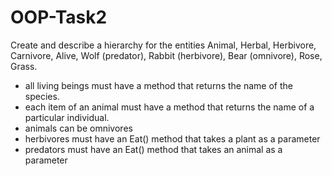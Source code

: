 # OOP-Task2

Create and describe a hierarchy for the entities Animal, Herbal, Herbivore, Carnivore, Alive, Wolf (predator), Rabbit (herbivore), Bear (omnivore), Rose, Grass.

 - all living beings must have a method that returns the name of the species.
 - each item of an animal must have a method that returns the name of a particular individual.
 - animals can be omnivores
 - herbivores must have an Eat() method that takes a plant as a parameter
 - predators must have an Eat() method that takes an animal as a parameter
